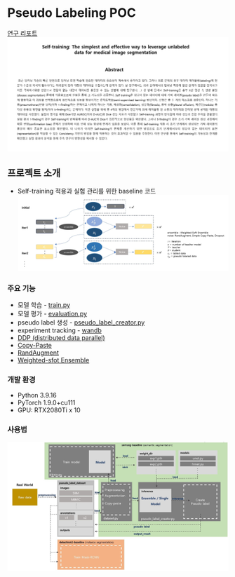 # Pseudo Labeling POC
[연구 리포트](/.src/AI연구실_연구세미나_pseudo-labeling_연구결과_240126_김주성.pptx)
![abstact](./src/abstract.JPG) 


## 프로젝트 소개
* Self-training 적용과 실험 관리를 위한 baseline 코드
![training_framework](./src/training_framework_fig.JPG)


### 주요 기능
- 모델 학습 - [train.py](./semseg-baseline/train.py)
- 모델 평가 - [evaluation.py](./semseg-evaluation.py)
- pseudo label 생성 - [pseudo_label_creator.py](./semseg-baseline/pseudo_label_creator.py)
- experiment tracking - [wandb](https://github.com/kjs2109/Pseudo_Labeling_POC/blob/8b482dbf0100e0217290eb830792819b54ddcf98/semseg-baseline/train.py#L228)
- [DDP (distributed data parallel)](https://github.com/kjs2109/Pseudo_Labeling_POC/blob/8b482dbf0100e0217290eb830792819b54ddcf98/semseg-baseline/train.py#L215) 
- [Copy-Paste](https://github.com/kjs2109/Pseudo_Labeling_POC/blob/8b482dbf0100e0217290eb830792819b54ddcf98/semseg-baseline/dataset.py#L153)
- [RandAugment](https://github.com/kjs2109/Pseudo_Labeling_POC/blob/8b482dbf0100e0217290eb830792819b54ddcf98/semseg-baseline/utils/augmentation.py#L6)
- [Weighted-sfot Ensemble](https://github.com/kjs2109/Pseudo_Labeling_POC/blob/8b482dbf0100e0217290eb830792819b54ddcf98/semseg-baseline/inference/inference_model.py#L7)


### 개발 환경
- Python 3.9.16
- PyTorch 1.9.0+cu111
- GPU: RTX2080Ti x 10


### 사용법
![project_architecture](./src/project_architecture_fig.JPG) 
